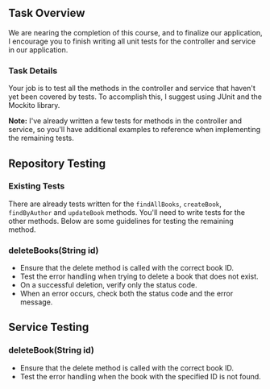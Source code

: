 <h2>Task Overview</h2>
<p>We are nearing the completion of this course, and to finalize our application, I encourage you to finish writing all unit tests for the controller and service in our application.</p>

<h3>Task Details</h3>
<p>Your job is to test all the methods in the controller and service that haven't yet been covered by tests. To accomplish this, I suggest using JUnit and the Mockito library.</p>
<p><strong>Note:</strong> I've already written a few tests for methods in the controller and service, so you'll have additional examples to reference when implementing the remaining tests.</p>

<h2>Repository Testing</h2>

<h3>Existing Tests</h3>
<p>There are already tests written for the <code>findAllBooks</code>, <code>createBook</code>, <code>findByAuthor</code> and <code>updateBook</code> methods. You'll need to write tests for the other methods. Below are some guidelines for testing the remaining method.</p>

<h3>deleteBooks(String id)</h3>
<ul>
    <li>Ensure that the delete method is called with the correct book ID.</li>
    <li>Test the error handling when trying to delete a book that does not exist.</li>
    <li>On a successful deletion, verify only the status code.</li>
    <li>When an error occurs, check both the status code and the error message.</li>
</ul>

<h2>Service Testing</h2>

<h3>deleteBook(String id)</h3>
<ul>
    <li>Ensure that the delete method is called with the correct book ID.</li>
    <li>Test the error handling when the book with the specified ID is not found.</li>
</ul>
